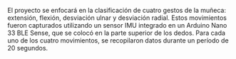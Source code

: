El proyecto se enfocará en la clasificación de cuatro gestos de la muñeca: extensión, flexión, desviación ulnar y desviación radial. Estos movimientos fueron capturados utilizando un sensor IMU integrado en un Arduino Nano 33 BLE Sense, que se colocó en la parte superior de los dedos. Para cada uno de los cuatro movimientos, se recopilaron datos durante un período de 20 segundos.
